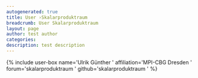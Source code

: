 ```yaml
---
autogenerated: true
title: User ›Skalarproduktraum
breadcrumb: User Skalarproduktraum
layout: page
author: test author
categories: 
description: test description
---
```


{% include user-box name='Ulrik Günther ' affiliation='MPI-CBG Dresden ' forum='skalarproduktraum ' github='skalarproduktraum ' %}
